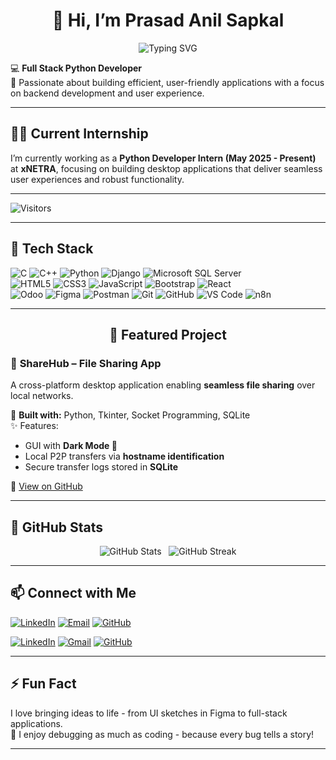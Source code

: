 <h1 align="center">👋 Hi, I’m Prasad Anil Sapkal</h1>

<p align="center">
  <img src="https://readme-typing-svg.demolab.com?font=Fira+Code&weight=500&size=22&pause=1000&center=true&vCenter=true&width=435&lines=Full+Stack+Developer;Frontend+Developer;Python+Developer" alt="Typing SVG" />
</p>

💻 **Full Stack Python Developer**  
🚀 Passionate about building efficient, user-friendly applications with a focus on backend development and user experience.

---

## 👨‍💻 Current Internship

I’m currently working as a **Python Developer Intern (May 2025 - Present)** at **xNETRA**, focusing on building desktop applications that deliver seamless user experiences and robust functionality.

---

![Visitors](https://komarev.com/ghpvc/?username=prasad-sapkal&color=brightgreen)

---

## 🧰 Tech Stack

![C](https://img.shields.io/badge/C-00599C?style=for-the-badge&logo=c&logoColor=white)
![C++](https://img.shields.io/badge/C++-00599C?style=for-the-badge&logo=c%2B%2B&logoColor=white)
![Python](https://img.shields.io/badge/Python-3776AB?style=for-the-badge&logo=python&logoColor=white)
![Django](https://img.shields.io/badge/Django-092E20?style=for-the-badge&logo=django&logoColor=white)
![Microsoft SQL Server](https://img.shields.io/badge/SQL%20Server-CC2927?style=for-the-badge&logo=microsoft%20sql%20server&logoColor=white)<br>
![HTML5](https://img.shields.io/badge/HTML5-E34F26?style=for-the-badge&logo=html5&logoColor=white)
![CSS3](https://img.shields.io/badge/CSS3-1572B6?style=for-the-badge&logo=css3&logoColor=white)
![JavaScript](https://img.shields.io/badge/JavaScript-F7DF1E?style=for-the-badge&logo=javascript&logoColor=black)
![Bootstrap](https://img.shields.io/badge/Bootstrap-563D7C?style=for-the-badge&logo=bootstrap&logoColor=white)
![React](https://img.shields.io/badge/React-20232A?style=for-the-badge&logo=react&logoColor=61DAFB)<br>
![Odoo](https://img.shields.io/badge/Odoo-714B67?style=for-the-badge&logo=odoo&logoColor=white)
![Figma](https://img.shields.io/badge/Figma-F24E1E?style=for-the-badge&logo=figma&logoColor=white)
![Postman](https://img.shields.io/badge/Postman-FF6C37?style=for-the-badge&logo=postman&logoColor=white)
![Git](https://img.shields.io/badge/Git-F05032?style=for-the-badge&logo=git&logoColor=white)
![GitHub](https://img.shields.io/badge/GitHub-181717?style=for-the-badge&logo=github&logoColor=white)
![VS Code](https://img.shields.io/badge/VS_Code-007ACC?style=for-the-badge&logo=visual-studio-code&logoColor=white)
![n8n](https://img.shields.io/badge/n8n-FF6A00?style=for-the-badge&logo=n8n&logoColor=white)

---

<h2 align="center">🚀 Featured Project</h2>

### 📂 **ShareHub – File Sharing App**
A cross-platform desktop application enabling **seamless file sharing** over local networks.

🔧 **Built with:** Python, Tkinter, Socket Programming, SQLite  
✨ Features:
- GUI with **Dark Mode 🌙**  
- Local P2P transfers via **hostname identification**  
- Secure transfer logs stored in **SQLite**

🔗 [View on GitHub](https://github.com/prasadsapkal55/College-Project-)

---

## 🚀 GitHub Stats

<p align="center">
  <img src="https://github-readme-stats.vercel.app/api?username=prasadsapkal55&show_icons=true&theme=github_dark" alt="GitHub Stats" />
  &nbsp;
  <img src="https://streak-stats.demolab.com?user=prasadsapkal55&theme=github-dark&hide_border=false" alt="GitHub Streak" />
</p>

---

## 📫 Connect with Me

[![LinkedIn](https://img.shields.io/badge/LinkedIn-Prasad_Sapkal-0077B5?style=for-the-badge&logo=linkedin&logoColor=white)](https://www.linkedin.com/in/prasad-sapkal)
[![Email](https://img.shields.io/badge/Gmail-prasadsapkal282@gmail.com-D14836?style=for-the-badge&logo=gmail&logoColor=white)](mailto:prasadsapkal282@gmail.com)
[![GitHub](https://img.shields.io/badge/GitHub-prasad--sapkal-181717?style=for-the-badge&logo=github&logoColor=white)](https://github.com/prasadsapkal55)

[![LinkedIn](https://img.shields.io/badge/-LinkedIn-0A66C2?style=flat&logo=linkedin&logoColor=white)](https://www.linkedin.com/in/prasad-sapkal/)
[![Gmail](https://img.shields.io/badge/-Email-D14836?style=flat&logo=gmail&logoColor=white)](mailto:prasadsapkal282@gmail.com)
[![GitHub](https://img.shields.io/badge/-GitHub-181717?style=flat&logo=github&logoColor=white)](https://github.com/prasad-sapkal)


---

## ⚡ Fun Fact

I love bringing ideas to life - from UI sketches in Figma to full-stack applications.<br>
🧠 I enjoy debugging as much as coding - because every bug tells a story!

---

